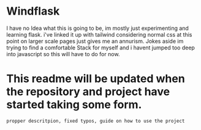 # Windflask
I have no Idea what this is going to be, im mostly just experimenting and learning flask. i've linked it up with tailwind considering normal css at this point on larger scale pages just gives me an annurism. Jokes aside im trying to find a comfortable Stack for myself and i havent jumped too deep into javascript so this will have to do for now.

# This readme will be updated when the repository and project have started taking some form.
``` propper descritpion, fixed typos, guide on how to use the project ```
